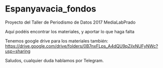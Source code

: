 # Espanyavacia_fondos
Proyecto del Taller de Periodismo de Datos 2017 MediaLabPrado

Aquí podéis encontrar los materiales, y aportar lo que haga falta

Tenemos google drive para los materiales también: https://drive.google.com/drive/folders/0B7nxFLps_A4dQU9pZjlxNUFyNWc?usp=sharing

Saludos, cualquier duda hablamos por Telegram. 
